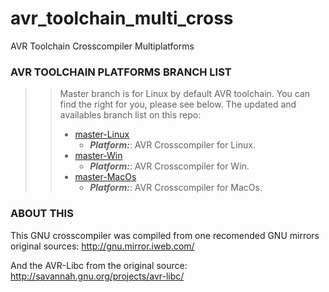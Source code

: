 # avr_toolchain_multi_cross
AVR Toolchain Crosscompiler Multiplatforms

### AVR TOOLCHAIN PLATFORMS BRANCH LIST ###
>> Master branch is for Linux by default AVR toolchain. You can find the right for you, please see below.
>> The updated and availables branch list on this repo:
>>
>> - [master-Linux](https://github.com/UrusTeam/avr_toolchain_multi_cross/tree/master-Linux)
>>   - ***Platform:***: AVR Crosscompiler for Linux.
>> - [master-Win](https://github.com/UrusTeam/avr_toolchain_multi_cross/tree/master-Win)
>>   - ***Platform:***: AVR Crosscompiler for Win.
>> - [master-MacOs](https://github.com/UrusTeam/avr_toolchain_multi_cross/tree/master-MacOs)
>>   - ***Platform:***: AVR Crosscompiler for MacOs.

### ABOUT THIS ###

This GNU crosscompiler was compiled from one recomended GNU mirrors original sources:
http://gnu.mirror.iweb.com/

And the AVR-Libc from the original source:
http://savannah.gnu.org/projects/avr-libc/
